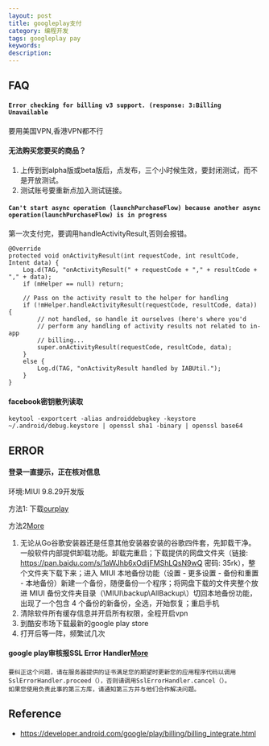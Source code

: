 ```yaml
---
layout: post
title: googleplay支付
category: 编程开发
tags: googleplay pay
keywords: 
description: 
---
```



## FAQ

#### `Error checking for billing v3 support. (response: 3:Billing Unavailable`

要用美国VPN,香港VPN都不行

#### 无法购买您要买的商品？

1. 上传到到alpha版或beta版后，点发布，三个小时候生效，要封闭测试，而不是开放测试。
2. 测试账号要重新点加入测试链接。

#### `Can't start async operation (launchPurchaseFlow) because another async operation(launchPurchaseFlow) is in progress`

第一次支付完，要调用handleActivityResult,否则会报错。

```
@Override  
protected void onActivityResult(int requestCode, int resultCode, Intent data) {  
    Log.d(TAG, "onActivityResult(" + requestCode + "," + resultCode + "," + data);  
    if (mHelper == null) return;  

    // Pass on the activity result to the helper for handling  
    if (!mHelper.handleActivityResult(requestCode, resultCode, data)) {  
        // not handled, so handle it ourselves (here's where you'd  
        // perform any handling of activity results not related to in-app  
        // billing...  
        super.onActivityResult(requestCode, resultCode, data);  
    }  
    else {  
        Log.d(TAG, "onActivityResult handled by IABUtil.");  
    }  
} 

``` 

#### facebook密钥散列读取

```
keytool -exportcert -alias androiddebugkey -keystore ~/.android/debug.keystore | openssl sha1 -binary | openssl base64
```


## ERROR

#### 登录一直提示，正在核对信息

环境:MIUI 9.8.29开发版

方法1:
下载[ourplay](https://www.ourplay.net/)

方法2[More](https://www.zhihu.com/question/48890950/answer/344714468)
1. 无论从Go谷歌安装器还是任意其他安装器安装的谷歌四件套，先卸载干净。一般软件内部提供卸载功能。卸载完重启；下载提供的网盘文件夹（链接: https://pan.baidu.com/s/1aWJhb6xOdljFMShLQsN9wQ 密码: 35rk），整个文件夹下载下来；进入 MIUI 本地备份功能（设置 - 更多设置 - 备份和重置 - 本地备份）新建一个备份，随便备份一个程序；将网盘下载的文件夹整个放进 MIUI 备份文件夹目录（\MIUI\backup\AllBackup\）切回本地备份功能，出现了一个包含 4 个备份的新备份，全选，开始恢复；重启手机
2. 清除软件所有缓存信息并开启所有权限，全程开启vpn
3. 到酷安市场下载最新的google play store
4. 打开后等一阵，频繁试几次

#### google play审核报SSL Error Handler[More](https://ask.dcloud.net.cn/question/52727)

```
要纠正这个问题，请在服务器提供的证书满足您的期望时更新您的应用程序代码以调用SslErrorHandler.proceed（），否则请调用SslErrorHandler.cancel（）。
如果您使用负责此事的第三方库，请通知第三方并与他们合作解决问题。
```
## Reference

* <https://developer.android.com/google/play/billing/billing_integrate.html>